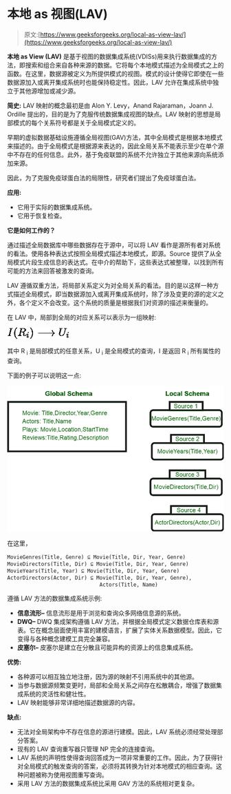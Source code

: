 # 本地 as 视图(LAV)

> 原文:[https://www.geeksforgeeks.org/local-as-view-lav/](https://www.geeksforgeeks.org/local-as-view-lav/)

**本地 as View (LAV)** 是基于视图的数据集成系统(VDISs)用来执行数据集成的方法，即搜索和组合来自各种来源的数据。它将每个本地模式描述为全局模式之上的函数。在这里，数据源被定义为所提供模式的视图。模式的设计使得它即使在一些数据源加入或离开集成系统时也能保持稳定性。因此，LAV 允许在集成系统中独立于其他源增加或减少源。

**简史:**
LAV 映射的概念最初是由 Alon Y. Levy，Anand Rajaraman，Joann J. Ordille 提出的，目的是为了克服传统数据集成视图的缺点。LAV 映射的思想是局部模式的每个关系符号都是关于全局模式定义的。

早期的虚拟数据基础设施遵循全局视图(GAV)方法，其中全局模式是根据本地模式来描述的。由于全局模式是根据源来表达的，因此全局关系不能表示至少在单个源中不存在的任何信息。此外，基于免疫联盟的系统不允许独立于其他来源向系统添加来源。

因此，为了克服免疫球蛋白法的局限性，研究者们提出了免疫球蛋白法。

**应用:**

*   它用于实际的数据集成系统。
*   它用于恢复检查。

**它是如何工作的？**

通过描述全局数据库中哪些数据存在于源中，可以将 LAV 看作是源所有者对系统的看法。使用各种表达式按照全局模式描述本地模式，即源。Source 提供了从全局模式片段生成信息的表达式。在中介的帮助下，这些表达式被整理，以找到所有可能的方法来回答被激发的查询。

LAV 遵循双重方法，将局部关系定义为对全局关系的看法。目的是以这样一种方式描述全局模式，即当数据源加入或离开集成系统时，除了涉及变更的源的定义之外，各个定义不会改变。这个系统的质量是根据我们对资源的描述来衡量的。

在 LAV 中，局部到全局的对应关系可以表示为一组映射:

![I(R_i) \longrightarrow  U_i ](img/ad9c542c5c48c5abcaa8d475ef23eb18.png "Rendered by QuickLaTeX.com")

其中 R <sub>i</sub> 是局部模式的任意关系，U <sub>i</sub> 是全局模式的查询，I 是返回 R <sub>i</sub> 所有属性的查询。

下面的例子可以说明这一点:

![](img/fb294b71acfc29837e94a594bbd5717f.png)

在这里，

```
MovieGenres(Title, Genre) ⊆ Movie(Title, Dir, Year, Genre) 
MovieDirectors(Title, Dir) ⊆ Movie(Title, Dir, Year, Genre)
MovieYears(Title, Year) ⊆ Movie(Title, Dir, Year, Genre)
ActorDirectors(Actor, Dir) ⊆ Movie(Title, Dir, Year, Genre), 
                              Actors(Title, Name) 
```

遵循 LAV 方法的数据集成系统示例:

*   **信息流形–**
    信息流形是用于浏览和查询众多网络信息源的系统。
*   **DWQ–**
    DWQ 集成架构遵循 LAV 方法，并根据全局模式定义数据仓库表和源表。它在概念层面使用丰富的建模语言，扩展了实体关系数据模型。因此，它变得与各种概念建模工具完全兼容。
*   **皮塞尔–**
    皮塞尔是建立在分散且可能异构的资源上的信息集成系统。

**优势:**

*   各种源可以相互独立地注册，因为源的映射不引用系统中的其他源。
*   当参与数据源频繁变更时，局部和全局关系之间存在松散耦合，增强了数据集成系统的灵活性和健壮性。
*   LAV 映射能够非常详细地描述数据源的内容。

**缺点:**

*   无法对全局架构中不存在信息的源进行建模。因此，LAV 系统必须经常处理部分答案。
*   现有的 LAV 查询重写器只管理 NP 完全的连接查询。
*   LAV 系统的声明性使得查询回答成为一项非常重要的工作。因此，为了获得针对全局模式的触发查询的答案，必须将其转换为针对本地模式的相应查询。这种问题被称为使用视图重写查询。
*   采用 LAV 方法的数据集成系统比采用 GAV 方法的系统相对更复杂。
